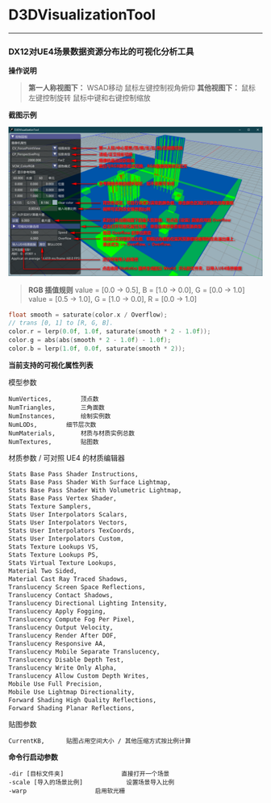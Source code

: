 # D3DVisualizationTool
***
### DX12对UE4场景数据资源分布比的可视化分析工具

**操作说明**
> **第一人称视图下：**
> WSAD移动
> 鼠标左键控制视角俯仰
> **其他视图下：**
> 鼠标左键控制旋转
> 鼠标中键和右键控制缩放

**截图示例**

![](Shortcuts/D3DVisualizationTool-Cut001.png)

> **RGB 插值规则**
> value = [0.0 -> 0.5], B = [1.0 -> 0.0], G = [0.0 -> 1.0]
> value = [0.5 -> 1.0], G = [1.0 -> 0.0], R = [0.0 -> 1.0]

```c++
float smooth = saturate(color.x / Overflow);
// trans [0, 1] to [R, G, B].
color.r = lerp(0.0f, 1.0f, saturate(smooth * 2 - 1.0f));
color.g = abs(abs(smooth * 2 - 1.0f) - 1.0f);
color.b = lerp(1.0f, 0.0f, saturate(smooth * 2));
```

**当前支持的可视化属性列表**

模型参数

	NumVertices, 		顶点数
	NumTriangles,		三角面数
	NumInstances,		绘制实例数
	NumLODs,		细节层次数
	NumMaterials,		材质与材质实例总数
	NumTextures,		贴图数

材质参数 / 可对照 UE4 的材质编辑器

	Stats Base Pass Shader Instructions,
	Stats Base Pass Shader With Surface Lightmap,
	Stats Base Pass Shader With Volumetric Lightmap,
	Stats Base Pass Vertex Shader,
	Stats Texture Samplers,
	Stats User Interpolators Scalars,
	Stats User Interpolators Vectors,
	Stats User Interpolators TexCoords,
	Stats User Interpolators Custom,
	Stats Texture Lookups VS,
	Stats Texture Lookups PS,
	Stats Virtual Texture Lookups,
	Material Two Sided,
	Material Cast Ray Traced Shadows,
	Translucency Screen Space Reflections,
	Translucency Contact Shadows,
	Translucency Directional Lighting Intensity,
	Translucency Apply Fogging,
	Translucency Compute Fog Per Pixel,
	Translucency Output Velocity,
	Translucency Render After DOF,
	Translucency Responsive AA,
	Translucency Mobile Separate Translucency,
	Translucency Disable Depth Test,
	Translucency Write Only Alpha,
	Translucency Allow Custom Depth Writes,
	Mobile Use Full Precision,
	Mobile Use Lightmap Directionality,
	Forward Shading High Quality Reflections,
	Forward Shading Planar Reflections,

贴图参数

	CurrentKB,		贴图占用空间大小 / 其他压缩方式按比例计算

**命令行启动参数**

	-dir [目标文件夹]				直接打开一个场景
	-scale [导入的场景比例]			设置场景导入比例
	-warp 					启用软光栅